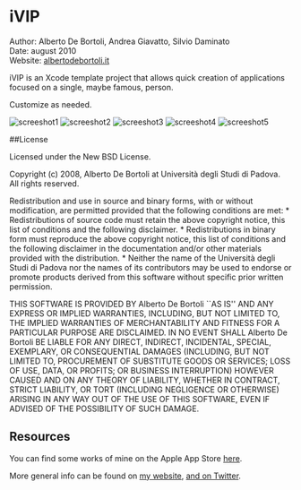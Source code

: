 # iVIP

Author: Alberto De Bortoli, Andrea Giavatto, Silvio Daminato  
Date: august 2010  
Website: [albertodebortoli.it](http://www.albertodebortoli.it)   

iVIP is an Xcode template project that allows quick creation of applications focused on a single, maybe famous, person.

Customize as needed.

![screeshot1](http://www.albertodebortoli.it/CS/iVIP/img/iVIP1.png) 
![screeshot2](http://www.albertodebortoli.it/CS/iVIP/img/iVIP2.png) 
![screeshot3](http://www.albertodebortoli.it/CS/iVIP/img/iVIP3.png) 
![screeshot4](http://www.albertodebortoli.it/CS/iVIP/img/iVIP4.png)
![screeshot5](http://www.albertodebortoli.it/CS/iVIP/img/iVIP5.png)  

##License

Licensed under the New BSD License.

Copyright (c) 2008, Alberto De Bortoli at
Università degli Studi di Padova. All rights reserved.

Redistribution and use in source and binary forms, with or without
modification, are permitted provided that the following conditions are met:
    * Redistributions of source code must retain the above copyright
      notice, this list of conditions and the following disclaimer.
    * Redistributions in binary form must reproduce the above copyright
      notice, this list of conditions and the following disclaimer in the
      documentation and/or other materials provided with the distribution.
    * Neither the name of the Università degli Studi di Padova nor the
      names of its contributors may be used to endorse or promote products
      derived from this software without specific prior written permission.

THIS SOFTWARE IS PROVIDED BY Alberto De Bortoli ``AS IS''
AND ANY EXPRESS OR IMPLIED WARRANTIES, INCLUDING, BUT NOT LIMITED TO, THE IMPLIED
WARRANTIES OF MERCHANTABILITY AND FITNESS FOR A PARTICULAR PURPOSE ARE DISCLAIMED.
IN NO EVENT SHALL Alberto De Bortoli BE LIABLE FOR ANY
DIRECT, INDIRECT, INCIDENTAL, SPECIAL, EXEMPLARY, OR CONSEQUENTIAL DAMAGES
(INCLUDING, BUT NOT LIMITED TO, PROCUREMENT OF SUBSTITUTE GOODS OR SERVICES;
LOSS OF USE, DATA, OR PROFITS; OR BUSINESS INTERRUPTION) HOWEVER CAUSED AND
ON ANY THEORY OF LIABILITY, WHETHER IN CONTRACT, STRICT LIABILITY, OR TORT
(INCLUDING NEGLIGENCE OR OTHERWISE) ARISING IN ANY WAY OUT OF THE USE OF THIS
SOFTWARE, EVEN IF ADVISED OF THE POSSIBILITY OF SUCH DAMAGE.

## Resources

You can find some works of mine on the Apple App Store [here](http://itunes.apple.com/us/artist/alberto-de-bortoli/id292413213).

More general info can be found on [my website](http://www.albertodebortoli.it), [and on Twitter](http://twitter.com/albertodebo).
